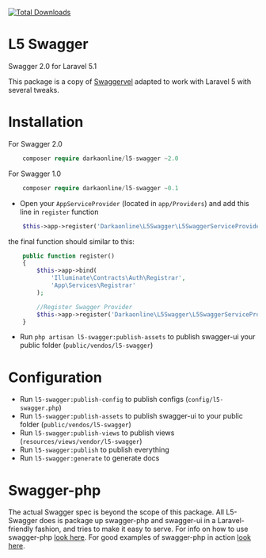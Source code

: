 [![Total Downloads](https://poser.pugx.org/DarkaOnLine/L5-Swagger/downloads.svg)](https://packagist.org/packages/DarkaOnLine/L5-Swagger)

L5 Swagger
==========

Swagger 2.0 for Laravel 5.1

This package is a copy of [Swaggervel](https://github.com/slampenny/Swaggervel) adapted to work with Laravel 5 with several tweaks.

Installation
============

For Swagger 2.0
```php
    composer require darkaonline/l5-swagger ~2.0
```

For Swagger 1.0
```php
    composer require darkaonline/l5-swagger ~0.1
```

- Open your `AppServiceProvider` (located in `app/Providers`) and add this line in `register` function
```php
    $this->app->register('Darkaonline\L5Swagger\L5SwaggerServiceProvider');
```
the final function should similar to this:
```php
    public function register()
    {
        $this->app->bind(
            'Illuminate\Contracts\Auth\Registrar',
            'App\Services\Registrar'
        );

        //Register Swagger Provider
        $this->app->register('Darkaonline\L5Swagger\L5SwaggerServiceProvider');
    }
```

- Run `php artisan l5-swagger:publish-assets` to publish swagger-ui your public folder (`public/vendos/l5-swagger`)

Configuration
============
- Run `l5-swagger:publish-config` to publish configs (`config/l5-swagger.php`)
- Run `l5-swagger:publish-assets` to publish swagger-ui to your public folder (`public/vendos/l5-swagger`)
- Run `l5-swagger:publish-views` to publish views (`resources/views/vendor/l5-swagger`)
- Run `l5-swagger:publish` to publish everything
- Run `l5-swagger:generate` to generate docs


Swagger-php
======================
The actual Swagger spec is beyond the scope of this package. All L5-Swagger does is package up swagger-php and swagger-ui in a Laravel-friendly fashion, and tries to make it easy to serve. For info on how to use swagger-php [look here](http://zircote.com/swagger-php/). For good examples of swagger-php in action [look here](https://github.com/zircote/swagger-php/tree/master/Examples/Petstore).
